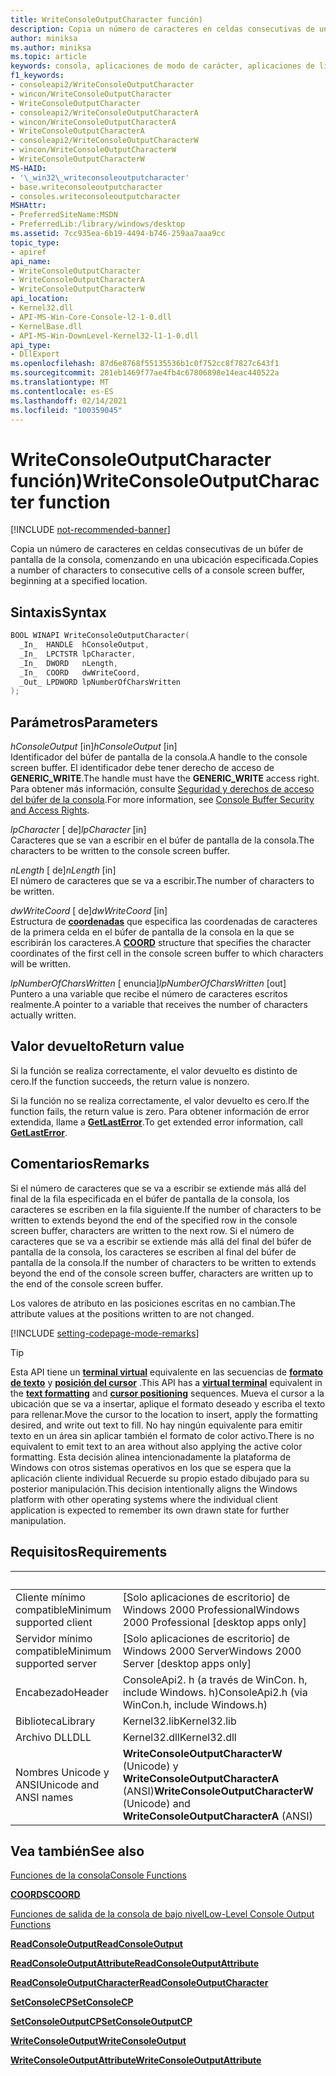 ```yaml
---
title: WriteConsoleOutputCharacter función)
description: Copia un número de caracteres en celdas consecutivas de un búfer de pantalla de la consola, comenzando en una ubicación especificada.
author: miniksa
ms.author: miniksa
ms.topic: article
keywords: consola, aplicaciones de modo de carácter, aplicaciones de línea de comandos, aplicaciones de terminal, API de consola
f1_keywords:
- consoleapi2/WriteConsoleOutputCharacter
- wincon/WriteConsoleOutputCharacter
- WriteConsoleOutputCharacter
- consoleapi2/WriteConsoleOutputCharacterA
- wincon/WriteConsoleOutputCharacterA
- WriteConsoleOutputCharacterA
- consoleapi2/WriteConsoleOutputCharacterW
- wincon/WriteConsoleOutputCharacterW
- WriteConsoleOutputCharacterW
MS-HAID:
- '\_win32\_writeconsoleoutputcharacter'
- base.writeconsoleoutputcharacter
- consoles.writeconsoleoutputcharacter
MSHAttr:
- PreferredSiteName:MSDN
- PreferredLib:/library/windows/desktop
ms.assetid: 7cc935ea-6b19-4494-b746-259aa7aaa9cc
topic_type:
- apiref
api_name:
- WriteConsoleOutputCharacter
- WriteConsoleOutputCharacterA
- WriteConsoleOutputCharacterW
api_location:
- Kernel32.dll
- API-MS-Win-Core-Console-l2-1-0.dll
- KernelBase.dll
- API-MS-Win-DownLevel-Kernel32-l1-1-0.dll
api_type:
- DllExport
ms.openlocfilehash: 87d6e8768f55135536b1c0f752cc8f7827c643f1
ms.sourcegitcommit: 281eb1469f77ae4fb4c67806898e14eac440522a
ms.translationtype: MT
ms.contentlocale: es-ES
ms.lasthandoff: 02/14/2021
ms.locfileid: "100359045"
---
```

# <a name="writeconsoleoutputcharacter-function"></a><span data-ttu-id="278c3-104">WriteConsoleOutputCharacter función)</span><span class="sxs-lookup"><span data-stu-id="278c3-104">WriteConsoleOutputCharacter function</span></span>

[!INCLUDE [not-recommended-banner](./includes/not-recommended-banner.md)]

<span data-ttu-id="278c3-105">Copia un número de caracteres en celdas consecutivas de un búfer de pantalla de la consola, comenzando en una ubicación especificada.</span><span class="sxs-lookup"><span data-stu-id="278c3-105">Copies a number of characters to consecutive cells of a console screen buffer, beginning at a specified location.</span></span>

## <a name="syntax"></a><span data-ttu-id="278c3-106">Sintaxis</span><span class="sxs-lookup"><span data-stu-id="278c3-106">Syntax</span></span>

```C
BOOL WINAPI WriteConsoleOutputCharacter(
  _In_  HANDLE  hConsoleOutput,
  _In_  LPCTSTR lpCharacter,
  _In_  DWORD   nLength,
  _In_  COORD   dwWriteCoord,
  _Out_ LPDWORD lpNumberOfCharsWritten
);
```

## <a name="parameters"></a><span data-ttu-id="278c3-107">Parámetros</span><span class="sxs-lookup"><span data-stu-id="278c3-107">Parameters</span></span>

<span data-ttu-id="278c3-108">*hConsoleOutput* \[in\]</span><span class="sxs-lookup"><span data-stu-id="278c3-108">*hConsoleOutput* \[in\]</span></span>  
<span data-ttu-id="278c3-109">Identificador del búfer de pantalla de la consola.</span><span class="sxs-lookup"><span data-stu-id="278c3-109">A handle to the console screen buffer.</span></span> <span data-ttu-id="278c3-110">El identificador debe tener derecho de acceso de **GENERIC\_WRITE**.</span><span class="sxs-lookup"><span data-stu-id="278c3-110">The handle must have the **GENERIC\_WRITE** access right.</span></span> <span data-ttu-id="278c3-111">Para obtener más información, consulte [Seguridad y derechos de acceso del búfer de la consola](console-buffer-security-and-access-rights.md).</span><span class="sxs-lookup"><span data-stu-id="278c3-111">For more information, see [Console Buffer Security and Access Rights](console-buffer-security-and-access-rights.md).</span></span>

<span data-ttu-id="278c3-112">*lpCharacter* \[ de\]</span><span class="sxs-lookup"><span data-stu-id="278c3-112">*lpCharacter* \[in\]</span></span>  
<span data-ttu-id="278c3-113">Caracteres que se van a escribir en el búfer de pantalla de la consola.</span><span class="sxs-lookup"><span data-stu-id="278c3-113">The characters to be written to the console screen buffer.</span></span>

<span data-ttu-id="278c3-114">*nLength* \[ de\]</span><span class="sxs-lookup"><span data-stu-id="278c3-114">*nLength* \[in\]</span></span>  
<span data-ttu-id="278c3-115">El número de caracteres que se va a escribir.</span><span class="sxs-lookup"><span data-stu-id="278c3-115">The number of characters to be written.</span></span>

<span data-ttu-id="278c3-116">*dwWriteCoord* \[ de\]</span><span class="sxs-lookup"><span data-stu-id="278c3-116">*dwWriteCoord* \[in\]</span></span>  
<span data-ttu-id="278c3-117">Estructura de [**coordenadas**](coord-str.md) que especifica las coordenadas de caracteres de la primera celda en el búfer de pantalla de la consola en la que se escribirán los caracteres.</span><span class="sxs-lookup"><span data-stu-id="278c3-117">A [**COORD**](coord-str.md) structure that specifies the character coordinates of the first cell in the console screen buffer to which characters will be written.</span></span>

<span data-ttu-id="278c3-118">*lpNumberOfCharsWritten* \[ enuncia\]</span><span class="sxs-lookup"><span data-stu-id="278c3-118">*lpNumberOfCharsWritten* \[out\]</span></span>  
<span data-ttu-id="278c3-119">Puntero a una variable que recibe el número de caracteres escritos realmente.</span><span class="sxs-lookup"><span data-stu-id="278c3-119">A pointer to a variable that receives the number of characters actually written.</span></span>

## <a name="return-value"></a><span data-ttu-id="278c3-120">Valor devuelto</span><span class="sxs-lookup"><span data-stu-id="278c3-120">Return value</span></span>

<span data-ttu-id="278c3-121">Si la función se realiza correctamente, el valor devuelto es distinto de cero.</span><span class="sxs-lookup"><span data-stu-id="278c3-121">If the function succeeds, the return value is nonzero.</span></span>

<span data-ttu-id="278c3-122">Si la función no se realiza correctamente, el valor devuelto es cero.</span><span class="sxs-lookup"><span data-stu-id="278c3-122">If the function fails, the return value is zero.</span></span> <span data-ttu-id="278c3-123">Para obtener información de error extendida, llame a [**GetLastError**](/windows/win32/api/errhandlingapi/nf-errhandlingapi-getlasterror).</span><span class="sxs-lookup"><span data-stu-id="278c3-123">To get extended error information, call [**GetLastError**](/windows/win32/api/errhandlingapi/nf-errhandlingapi-getlasterror).</span></span>

## <a name="remarks"></a><span data-ttu-id="278c3-124">Comentarios</span><span class="sxs-lookup"><span data-stu-id="278c3-124">Remarks</span></span>

<span data-ttu-id="278c3-125">Si el número de caracteres que se va a escribir se extiende más allá del final de la fila especificada en el búfer de pantalla de la consola, los caracteres se escriben en la fila siguiente.</span><span class="sxs-lookup"><span data-stu-id="278c3-125">If the number of characters to be written to extends beyond the end of the specified row in the console screen buffer, characters are written to the next row.</span></span> <span data-ttu-id="278c3-126">Si el número de caracteres que se va a escribir se extiende más allá del final del búfer de pantalla de la consola, los caracteres se escriben al final del búfer de pantalla de la consola.</span><span class="sxs-lookup"><span data-stu-id="278c3-126">If the number of characters to be written to extends beyond the end of the console screen buffer, characters are written up to the end of the console screen buffer.</span></span>

<span data-ttu-id="278c3-127">Los valores de atributo en las posiciones escritas en no cambian.</span><span class="sxs-lookup"><span data-stu-id="278c3-127">The attribute values at the positions written to are not changed.</span></span>

[!INCLUDE [setting-codepage-mode-remarks](./includes/setting-codepage-mode-remarks.md)]

> [!TIP]
> <span data-ttu-id="278c3-128">Esta API tiene un **[terminal virtual](console-virtual-terminal-sequences.md)** equivalente en las secuencias de **[formato de texto](console-virtual-terminal-sequences.md#text-formatting)** y **[posición del cursor](console-virtual-terminal-sequences.md#cursor-positioning)** .</span><span class="sxs-lookup"><span data-stu-id="278c3-128">This API has a **[virtual terminal](console-virtual-terminal-sequences.md)** equivalent in the **[text formatting](console-virtual-terminal-sequences.md#text-formatting)** and **[cursor positioning](console-virtual-terminal-sequences.md#cursor-positioning)** sequences.</span></span> <span data-ttu-id="278c3-129">Mueva el cursor a la ubicación que se va a insertar, aplique el formato deseado y escriba el texto para rellenar.</span><span class="sxs-lookup"><span data-stu-id="278c3-129">Move the cursor to the location to insert, apply the formatting desired, and write out text to fill.</span></span> <span data-ttu-id="278c3-130">No hay ningún equivalente para emitir texto en un área sin aplicar también el formato de color activo.</span><span class="sxs-lookup"><span data-stu-id="278c3-130">There is no equivalent to emit text to an area without also applying the active color formatting.</span></span> <span data-ttu-id="278c3-131">Esta decisión alinea intencionadamente la plataforma de Windows con otros sistemas operativos en los que se espera que la aplicación cliente individual Recuerde su propio estado dibujado para su posterior manipulación.</span><span class="sxs-lookup"><span data-stu-id="278c3-131">This decision intentionally aligns the Windows platform with other operating systems where the individual client application is expected to remember its own drawn state for further manipulation.</span></span>

## <a name="requirements"></a><span data-ttu-id="278c3-132">Requisitos</span><span class="sxs-lookup"><span data-stu-id="278c3-132">Requirements</span></span>

| &nbsp; | &nbsp; |
|-|-|
| <span data-ttu-id="278c3-133">Cliente mínimo compatible</span><span class="sxs-lookup"><span data-stu-id="278c3-133">Minimum supported client</span></span> | <span data-ttu-id="278c3-134">\[Solo aplicaciones de escritorio\] de Windows 2000 Professional</span><span class="sxs-lookup"><span data-stu-id="278c3-134">Windows 2000 Professional \[desktop apps only\]</span></span> |
| <span data-ttu-id="278c3-135">Servidor mínimo compatible</span><span class="sxs-lookup"><span data-stu-id="278c3-135">Minimum supported server</span></span> | <span data-ttu-id="278c3-136">\[Solo aplicaciones de escritorio\] de Windows 2000 Server</span><span class="sxs-lookup"><span data-stu-id="278c3-136">Windows 2000 Server \[desktop apps only\]</span></span> |
| <span data-ttu-id="278c3-137">Encabezado</span><span class="sxs-lookup"><span data-stu-id="278c3-137">Header</span></span> | <span data-ttu-id="278c3-138">ConsoleApi2. h (a través de WinCon. h, include Windows. h)</span><span class="sxs-lookup"><span data-stu-id="278c3-138">ConsoleApi2.h (via WinCon.h, include Windows.h)</span></span> |
| <span data-ttu-id="278c3-139">Biblioteca</span><span class="sxs-lookup"><span data-stu-id="278c3-139">Library</span></span> | <span data-ttu-id="278c3-140">Kernel32.lib</span><span class="sxs-lookup"><span data-stu-id="278c3-140">Kernel32.lib</span></span> |
| <span data-ttu-id="278c3-141">Archivo DLL</span><span class="sxs-lookup"><span data-stu-id="278c3-141">DLL</span></span> | <span data-ttu-id="278c3-142">Kernel32.dll</span><span class="sxs-lookup"><span data-stu-id="278c3-142">Kernel32.dll</span></span> |
| <span data-ttu-id="278c3-143">Nombres Unicode y ANSI</span><span class="sxs-lookup"><span data-stu-id="278c3-143">Unicode and ANSI names</span></span> | <span data-ttu-id="278c3-144">**WriteConsoleOutputCharacterW** (Unicode) y **WriteConsoleOutputCharacterA** (ANSI)</span><span class="sxs-lookup"><span data-stu-id="278c3-144">**WriteConsoleOutputCharacterW** (Unicode) and **WriteConsoleOutputCharacterA** (ANSI)</span></span> |

## <a name="see-also"></a><span data-ttu-id="278c3-145">Vea también</span><span class="sxs-lookup"><span data-stu-id="278c3-145">See also</span></span>

[<span data-ttu-id="278c3-146">Funciones de la consola</span><span class="sxs-lookup"><span data-stu-id="278c3-146">Console Functions</span></span>](console-functions.md)

[<span data-ttu-id="278c3-147">**COORDS**</span><span class="sxs-lookup"><span data-stu-id="278c3-147">**COORD**</span></span>](coord-str.md)

[<span data-ttu-id="278c3-148">Funciones de salida de la consola de bajo nivel</span><span class="sxs-lookup"><span data-stu-id="278c3-148">Low-Level Console Output Functions</span></span>](low-level-console-output-functions.md)

[<span data-ttu-id="278c3-149">**ReadConsoleOutput**</span><span class="sxs-lookup"><span data-stu-id="278c3-149">**ReadConsoleOutput**</span></span>](readconsoleoutput.md)

[<span data-ttu-id="278c3-150">**ReadConsoleOutputAttribute**</span><span class="sxs-lookup"><span data-stu-id="278c3-150">**ReadConsoleOutputAttribute**</span></span>](readconsoleoutputattribute.md)

[<span data-ttu-id="278c3-151">**ReadConsoleOutputCharacter**</span><span class="sxs-lookup"><span data-stu-id="278c3-151">**ReadConsoleOutputCharacter**</span></span>](readconsoleoutputcharacter.md)

[<span data-ttu-id="278c3-152">**SetConsoleCP**</span><span class="sxs-lookup"><span data-stu-id="278c3-152">**SetConsoleCP**</span></span>](setconsolecp.md)

[<span data-ttu-id="278c3-153">**SetConsoleOutputCP**</span><span class="sxs-lookup"><span data-stu-id="278c3-153">**SetConsoleOutputCP**</span></span>](setconsoleoutputcp.md)

[<span data-ttu-id="278c3-154">**WriteConsoleOutput**</span><span class="sxs-lookup"><span data-stu-id="278c3-154">**WriteConsoleOutput**</span></span>](writeconsoleoutput.md)

[<span data-ttu-id="278c3-155">**WriteConsoleOutputAttribute**</span><span class="sxs-lookup"><span data-stu-id="278c3-155">**WriteConsoleOutputAttribute**</span></span>](writeconsoleoutputattribute.md)